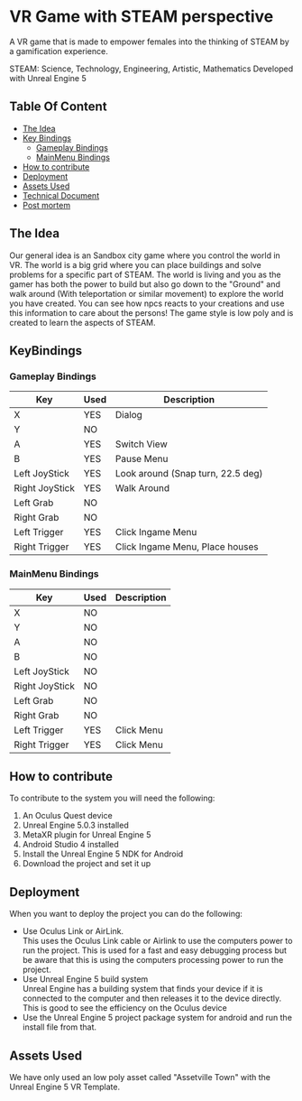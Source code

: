 # VR Game with STEAM perspective

A VR game that is made to empower females into the thinking of STEAM by a gamification experience.

STEAM: Science, Technology, Engineering, Artistic, Mathematics
Developed with Unreal Engine 5

## Table Of Content
- [The Idea](#the-idea)
- [Key Bindings](#keybindings)
  - [Gameplay Bindings](#gameplay-bindings)
  - [MainMenu Bindings](#mainmenu-bindings)
- [How to contribute](#how-to-contribute)
- [Deployment](#deployment)
- [Assets Used](#assets-used)
- [Technical Document](Technical-document.docx)
- [Post mortem](Post-mortem.docx)

## The Idea
Our general idea is an Sandbox city game where you control the world in VR. The world is a big grid where you can place buildings and solve problems for a specific part of STEAM. The world is living and you as the gamer has both the power to build but also go down to the "Ground" and walk around (With teleportation or similar movement) to explore the world you have created. You can see how npcs reacts to your creations and use this information to care about the persons! The game style is low poly and is created to learn the aspects of STEAM.

## KeyBindings

### Gameplay Bindings
| Key | Used | Description |
|-----|------|---------------|
|  X  | YES  | Dialog        |
|  Y  | NO   |           |
|  A  | YES  | Switch View   |
|  B  | YES  | Pause Menu    |
| Left JoyStick | YES |Look around (Snap turn, 22.5 deg) |
| Right JoyStick | YES |Walk Around |
| Left Grab | NO | |
| Right Grab | NO | |
| Left Trigger | YES | Click Ingame Menu |
| Right Trigger | YES | Click Ingame Menu, Place houses |

### MainMenu Bindings
| Key | Used | Description |
|-----|------|---------------|
|  X  | NO  |         |
|  Y  | NO   |           |
|  A  | NO  |  |
|  B  | NO  |     |
| Left JoyStick | NO | |
| Right JoyStick | NO | |
| Left Grab | NO | |
| Right Grab | NO | |
| Left Trigger | YES | Click Menu |
| Right Trigger | YES | Click Menu |

## How to contribute
To contribute to the system you will need the following: 
1. An Oculus Quest device
2. Unreal Engine 5.0.3 installed
3. MetaXR plugin for Unreal Engine 5
4. Android Studio 4 installed
5. Install the Unreal Engine 5 NDK for Android
6. Download the project and set it up

## Deployment
When you want to deploy the project you can do the following:

- Use Oculus Link or AirLink.  
This uses the Oculus Link cable or Airlink to use the computers power to run the project. This is used for a fast and easy debugging process but be aware that this is using the computers processing power to run the project.
- Use Unreal Engine 5 build system  
Unreal Engine has a building system that finds your device if it is connected to the computer and then releases it to the device directly. This is good to see the efficiency on the Oculus device
- Use the Unreal Engine 5 project package system for android and run the install file from that. 

## Assets Used
We have only used an low poly asset called "Assetville Town" with the Unreal Engine 5 VR Template.
